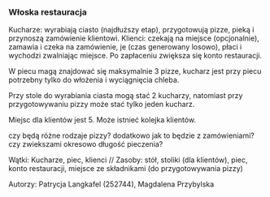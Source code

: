 ### Włoska restauracja
Kucharze: wyrabiają ciasto (najdłuższy etap), przygotowują pizze, pieką i przynoszą zamówienie klientowi.
Klienci: czekają na miejsce (opcjonalnie), zamawia i czeka na zamówienie, je (czas generowany losowo), płaci i wychodzi zwalniając miejsce. Po zapłaceniu zwiększa się konto restauracji.

W piecu magą znajdować się maksymalnie 3 pizze, kucharz jest przy piecu potrzebny tylko do włożenia i wyciągnięcia chleba.

Przy stole do wyrabiania ciasta mogą stać 2 kucharzy, natomiast przy przygotowywaniu pizzy może stać tylko jeden kucharz.

Miejsc dla klientów jest 5. Może istnieć kolejka klientów.

czy będą różne rodzaje pizzy? dodatkowo jak to będzie z zamówieniami? czy zwiekszami okresowo długość pieczenia?

Wątki: Kucharze, piec, klienci  //
Zasoby: stół, stoliki (dla klientów), piec, konto restauracji, miejsce ze składnikami (do przygotowywania pizzy)  




Autorzy: Patrycja Langkafel (252744), Magdalena Przybylska 


